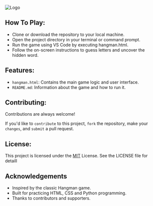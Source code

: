 ![Logo](https://github.com/ketan270/HANGMAN-GAME/assets/146920220/cad0c84a-2ecd-4242-8343-44be311bc791)


## How To Play:

- Clone or download the repository to your local machine.
- Open the project directory in your terminal or command prompt.
- Run the game using VS Code by executing hangman.html.
- Follow the on-screen instructions to guess letters and uncover the hidden word.

## Features:

- `hangman.html`: Contains the main game logic and user interface.
- `README.md`: Information about the game and how to run it.

## Contributing:

Contributions are always welcome!

If you'd like to `contribute` to this project, `fork` the repository, make your `changes`, and `submit` a pull request.

## License:

This project is licensed under the [MIT](https://choosealicense.com/licenses/mit/) License. See the LICENSE file for detaill


## Acknowledgements

 - Inspired by the classic Hangman game.
 - Built for practicing HTML, CSS and Python programming.
 - Thanks to contributors and supporters.
